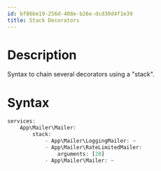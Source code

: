 ```yaml
---
id: bf86be19-256d-408e-b26e-dcd30d4f1e39
title: Stack Decorators
---
```


# Description

Syntax to chain several decorators using a "stack".

# Syntax

``` php
services:
    App\Mailer\Mailer:
        stack:
            - App\Mailer\LoggingMailer: ~
            - App\Mailer\RateLimitedMailer:
                arguments: [20]
            - App\Mailer\Mailer: ~
```
